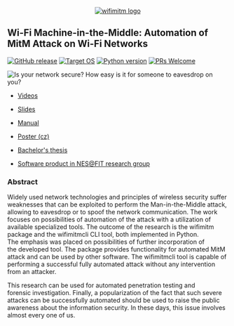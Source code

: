<p align="center">
  <a href="http://mvondracek.github.io/wifimitm/">
    <img alt="wifimitm logo" src="http://mvondracek.github.io/wifimitm/assets/wifimitm-logo.150x150.png">
  </a>
</p>

## Wi-Fi Machine-in-the-Middle: Automation of MitM Attack on Wi-Fi Networks
[![GitHub release](https://img.shields.io/github/release/mvondracek/wifimitm.svg?style=flat-square)]()
[![Target OS](https://img.shields.io/badge/Target%20OS-Arch%20Linux-0077bb.svg?style=flat-square)](https://www.archlinux.org/)
[![Python version](https://img.shields.io/badge/Python-3-blue.svg?style=flat-square)](https://www.python.org/)
[![PRs Welcome](https://img.shields.io/badge/PRs-welcome-brightgreen.svg?style=flat-square)](http://makeapullrequest.com)

![Is your network secure? How easy is it for someone to eavesdrop on you?](http://mvondracek.github.io/wifimitm/assets/header.png)

* [Videos](http://mvondracek.github.io/wifimitm/videos/)
* [Slides](http://mvondracek.github.io/wifimitm/slides/)

* [Manual](http://mvondracek.github.io/wifimitm/manual/)

* [Poster (cz)](http://mvondracek.github.io/wifimitm/assets/wifimitm-poster-cz.pdf)
* [Bachelor's thesis](http://www.fit.vutbr.cz/study/DP/BP.php.en?id=18596)
* [Software product in NES@FIT research group](http://www.fit.vutbr.cz/research/prod/index.php.en?id=487)

### Abstract

Widely used network technologies and principles of wireless security suffer weaknesses that can be exploited to perform the&nbsp;Man-in-the-Middle attack, allowing to eavesdrop or to spoof the&nbsp;network communication. The&nbsp;work focuses on possibilities of automation of the&nbsp;attack with a&nbsp;utilization of available specialized tools. The&nbsp;outcome of the&nbsp;research is the&nbsp;wifimitm package and the&nbsp;wifimitmcli CLI tool, both implemented in Python. The&nbsp;emphasis was placed on possibilities of further incorporation of the&nbsp;developed tool. The&nbsp;package provides functionality for automated MitM attack and can be used by other software. The&nbsp;wifimitmcli tool is capable of performing a&nbsp;successful fully automated attack without any intervention from an attacker.

This research can be used for automated penetration testing and forensic&nbsp;investigation. Finally, a&nbsp;popularization of the&nbsp;fact that such severe attacks can be successfully automated should be used to raise the&nbsp;public awareness about the&nbsp;information security. In&nbsp;these days, this issue involves almost every one&nbsp;of&nbsp;us.
